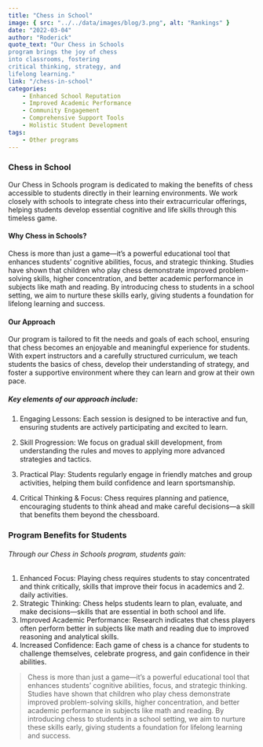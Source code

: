 ```yaml
---
title: "Chess in School"
image: { src: "../../data/images/blog/3.png", alt: "Rankings" }
date: "2022-03-04"
author: "Roderick"
quote_text: "Our Chess in Schools
program brings the joy of chess
into classrooms, fostering
critical thinking, strategy, and
lifelong learning."
link: "/chess-in-school"
categories:
    - Enhanced School Reputation
    - Improved Academic Performance
    - Community Engagement
    - Comprehensive Support Tools
    - Holistic Student Development
tags:
    - Other programs
---
```

### Chess in School


Our Chess in Schools program is dedicated to making the benefits of chess accessible to students directly in their learning environments. We work closely with schools to integrate chess into their extracurricular offerings, helping students develop essential cognitive and life skills through this timeless game.

#### Why Chess in Schools?

Chess is more than just a game—it’s a powerful educational tool that enhances students’ cognitive abilities, focus, and strategic thinking. Studies have shown that children who play chess demonstrate improved problem-solving skills, higher concentration, and better academic performance in subjects like math and reading. By introducing chess to students in a school setting, we aim to nurture these skills early, giving students a foundation for lifelong learning and success.

#### Our Approach

Our program is tailored to fit the needs and goals of each school, ensuring that chess becomes an enjoyable and meaningful experience for students. With expert instructors and a carefully structured curriculum, we teach students the basics of chess, develop their understanding of strategy, and foster a supportive environment where they can learn and grow at their own pace.



##### Key elements of our approach include:

  1. Engaging Lessons: Each session is designed to be interactive and fun, ensuring students are actively participating and excited to learn.

2. Skill Progression: We focus on gradual skill development, from understanding the rules and moves to applying more advanced strategies and tactics.

3. Practical Play: Students regularly engage in friendly matches and group activities, helping them build confidence and learn sportsmanship.

4. Critical Thinking & Focus: Chess requires planning and patience, encouraging students to think ahead and make careful decisions—a skill that benefits them beyond the chessboard.

### Program Benefits for Students

###### Through our Chess in Schools program, students gain:

1. Enhanced Focus: Playing chess requires students to stay concentrated and think critically, skills that improve their focus in academics and 2. daily activities.
2. Strategic Thinking: Chess helps students learn to plan, evaluate, and make decisions—skills that are essential in both school and life.
3. Improved Academic Performance: Research indicates that chess players often perform better in subjects like math and reading due to improved reasoning and analytical skills.
4. Increased Confidence: Each game of chess is a chance for students to challenge themselves, celebrate progress, and gain confidence in their abilities.

>Chess is more than just a game—it’s a powerful educational tool that enhances students’ cognitive abilities, focus, and strategic thinking. Studies have shown that children who play chess demonstrate improved problem-solving skills, higher concentration, and better academic performance in subjects like math and reading. By introducing chess to students in a school setting, we aim to nurture these skills early, giving students a foundation for lifelong learning and success.
